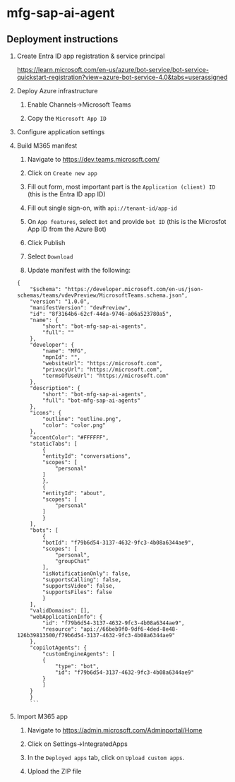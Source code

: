 # mfg-sap-ai-agent

## Deployment instructions

1.  Create Entra ID app registration & service principal

    https://learn.microsoft.com/en-us/azure/bot-service/bot-service-quickstart-registration?view=azure-bot-service-4.0&tabs=userassigned

1.  Deploy Azure infrastructure

    1.  Enable Channels->Microsoft Teams

    1.  Copy the `Microsoft App ID`

1.  Configure application settings

1.  Build M365 manifest

    1.  Navigate to https://dev.teams.microsoft.com/

    1.  Click on `Create new app`

    1.  Fill out form, most important part is the `Application (client) ID` (this is the Entra ID app ID)

    1.  Fill out single sign-on, with `api://tenant-id/app-id`

    1.  On `App features`, select `Bot` and provide `bot ID` (this is the Microsfot App ID from the Azure Bot)

    1.  Click Publish

    1.  Select `Download`

    1.  Update manifest with the following:

    ```
    {
        "$schema": "https://developer.microsoft.com/en-us/json-schemas/teams/vdevPreview/MicrosoftTeams.schema.json",
        "version": "1.0.0",
        "manifestVersion": "devPreview",
        "id": "8f3164b6-62cf-44da-9746-a06a523780a5",
        "name": {
            "short": "bot-mfg-sap-ai-agents",
            "full": ""
        },
        "developer": {
            "name": "MFG",
            "mpnId": "",
            "websiteUrl": "https://microsoft.com",
            "privacyUrl": "https://microsoft.com",
            "termsOfUseUrl": "https://microsoft.com"
        },
        "description": {
            "short": "bot-mfg-sap-ai-agents",
            "full": "bot-mfg-sap-ai-agents"
        },
        "icons": {
            "outline": "outline.png",
            "color": "color.png"
        },
        "accentColor": "#FFFFFF",
        "staticTabs": [
            {
            "entityId": "conversations",
            "scopes": [
                "personal"
            ]
            },
            {
            "entityId": "about",
            "scopes": [
                "personal"
            ]
            }
        ],
        "bots": [
            {
            "botId": "f79b6d54-3137-4632-9fc3-4b08a6344ae9",
            "scopes": [
                "personal",
                "groupChat"
            ],
            "isNotificationOnly": false,
            "supportsCalling": false,
            "supportsVideo": false,
            "supportsFiles": false
            }
        ],
        "validDomains": [],
        "webApplicationInfo": {
            "id": "f79b6d54-3137-4632-9fc3-4b08a6344ae9",
            "resource": "api://66beb9f0-9df6-4ded-8e48-126b39813500/f79b6d54-3137-4632-9fc3-4b08a6344ae9"
        },
        "copilotAgents": {
            "customEngineAgents": [
            {
                "type": "bot",
                "id": "f79b6d54-3137-4632-9fc3-4b08a6344ae9"
            }
            ]
        }
        }
        ```

1.  Import M365 app

    1.  Navigate to https://admin.microsoft.com/Adminportal/Home

    1.  Click on Settings->IntegratedApps

    1.  In the `Deployed apps` tab, click on `Upload custom apps`.

    1.  Upload the ZIP file
